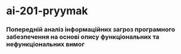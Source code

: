 # ai-201-pryymak
### Попередній аналіз інформаційних загроз програмного забезпечення на основі опису функціональних та нефункціональних вимог

